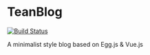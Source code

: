 # TeanBlog
[![Build Status](https://travis-ci.org/TeanLee/TeanBlog.svg?branch=master)](https://travis-ci.org/TeanLee/TeanBlog)

A minimalist style blog based on Egg.js & Vue.js
